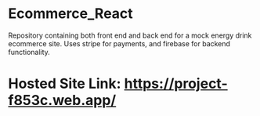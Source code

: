 # Ecommerce_React
Repository containing both front end and back end for a mock energy drink ecommerce site. Uses stripe for payments, and firebase for backend functionality. 

# Hosted Site Link: https://project-f853c.web.app/
